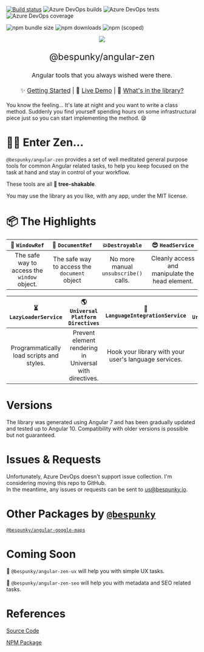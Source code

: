 [![Build status](https://dev.azure.com/BeSpunky/Libraries/_apis/build/status/angular-zen/Build%20angular-zen)](https://dev.azure.com/BeSpunky/Libraries/_build/latest?definitionId=29)
![Azure DevOps builds](https://img.shields.io/azure-devops/build/bespunky/bebdc696-fbbf-4816-9247-9d1311da59bc/29?style=flat-square)
![Azure DevOps tests](https://img.shields.io/azure-devops/tests/BeSpunky/bebdc696-fbbf-4816-9247-9d1311da59bc/29?style=flat-square)
![Azure DevOps coverage](https://img.shields.io/azure-devops/coverage/BeSpunky/bebdc696-fbbf-4816-9247-9d1311da59bc/29?style=flat-square)

![npm bundle size](https://img.shields.io/bundlephobia/min/@bespunky/angular-zen.svg?style=flat-square)
![npm downloads](https://img.shields.io/npm/dm/@bespunky/angular-zen.svg?style=flat-square)
![npm (scoped)](https://img.shields.io/npm/v/@bespunky/angular-zen.svg?style=flat-square)

<p align="center">
    <img src="https://dev.azure.com/BeSpunky/bebdc696-fbbf-4816-9247-9d1311da59bc/_apis/git/repositories/1f3eb3c0-8f08-46b0-a3bf-f2ea2225a0a5/items?path=%2Fprojects%2Fdemo%2Fsrc%2Fassets%2Flogo%400.75x.png&versionDescriptor%5BversionOptions%5D=0&versionDescriptor%5BversionType%5D=0&versionDescriptor%5Bversion%5D=development&resolveLfs=true&%24format=octetStream&api-version=5.0"/>
</p>

<p align="center" style="font-size: x-large">@bespunky/angular-zen</p>
<p align="center" style="font-size: medium">Angular tools that you always wished were there.</p>

<p align="center" style="font-size: medium; margin: 20px auto">
    ✨ <a href="https://dev.azure.com/BeSpunky/Libraries/_wiki/wikis/angular-zen/131/Getting-Started">Getting Started</a> |
    🙌 <a href="https://bs-angular-zen-demo.web.app/">Live Demo</a> |
    🎁 <a href="https://dev.azure.com/BeSpunky/Libraries/_wiki/wikis/angular-zen/132/Modules">What's in the library?</a>
</p>

You know the feeling... It's late at night and you want to write a class method. Suddenly you find yourself spending hours on some infrastructural piece just so you can start implementing the method. 😪

# 🧘‍♂️ Enter Zen...
`@bespunky/angular-zen` provides a set of well meditated general purpose tools for common Angular related tasks, to help you keep focused on the task at hand and stay in control of your workflow.

These tools are all **🌳 tree-shakable**.

You may use the library as you like, with any app, under the MIT license.

# 📦 The Highlights


| 🔲 `WindowRef`                             | 📄 `DocumentRef`                            | 💥`Destroyable`                      | 😎 `HeadService`                               |
|:-------------------------------------------:|:--------------------------------------------:|:-------------------------------------:|:-----------------------------------------------:|
| The safe way to access the `window` object. | The safe way to access the `document` object | No more manual `unsubscribe()` calls. | Cleanly access and manipulate the head element. |


| ⏳ `LazyLoaderService`                    | 🌎 `Universal Platform Directives`                     | 🔗 `LanguageIntegrationService`                          | 🔍 `UrlReflectionService`     |
|:-----------------------------------------:|:-------------------------------------------------------:|:-----------------------------------------------------:|:--------------------------:|
| Programmatically load scripts and styles. | Prevent element rendering in Universal with directives. | Hook your library with your user's language services. | Break urls to their parts. |


# Versions
The library was generated using Angular 7 and has been gradually updated and tested up to Angular 10. 
Compatibility with older versions is possible but not guaranteed.

# Issues & Requests
Unfortunately, Azure DevOps doesn't support issue collection. I'm considering moving this repo to GitHub.  
In the meantime, any issues or requests can be sent to [us@bespunky.io](mailto:us@bespunky.io?subject=@bespunky/angular-zen).

# Other Packages by [`@bespunky`](https://www.npmjs.com/~bespunky)
[`@bespunky/angular-google-maps`](https://www.npmjs.com/package/@bespunky/angular-google-maps)

# Coming Soon
🚧 `@bespunky/angular-zen-ux` will help you with simple UX tasks.

🚧 `@bespunky/angular-zen-seo` will help you with metadata and SEO related tasks.

# References
[Source Code](https://dev.azure.com/BeSpunky/Libraries/_git/angular-zen)

[NPM Package](https://www.npmjs.com/package/@bespunky/angular-zen)